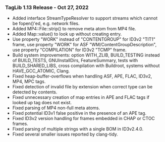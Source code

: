 ### TagLib 1.13 Release - Oct 27, 2022

 * Added interface StreamTypeResolver to support streams which cannot be
   fopen()'ed, e.g. network files.
 * Added MP4::File::strip() to remove meta atom from MP4 file.
 * Added Map::value() to look up without creating entry.
 * Use property "WORK" instead of "CONTENTGROUP" for ID3v2 "TIT1" frame,
   use property "WORK" for ASF "WM/ContentGroupDescription",
   use property "COMPILATION" for ID3v2 "TCMP" frame.
 * Build system improvements: option WITH_ZLIB, BUILD_TESTING instead of
   BUILD_TESTS, GNUInstallDirs, FeatureSummary, tests with BUILD_SHARED_LIBS,
   cross compilation with Buildroot, systems without HAVE_GCC_ATOMIC, Clang.
 * Fixed heap-buffer-overflows when handling ASF, APE, FLAC, ID3v2, MP4, MPC
   tags.
 * Fixed detection of invalid file by extension when correct type can be
   detected by contents.
 * Fixed unnecessary creation of map entries in APE and FLAC tags if looked up
   tag does not exist.
 * Fixed parsing of MP4 non-full meta atoms.
 * Fixed potential ID3v1 false positive in the presence of an APE tag.
 * Fixed ID3v2 version handling for frames embedded in CHAP or CTOC frames.
 * Fixed parsing of multiple strings with a single BOM in ID3v2.4.0.
 * Fixed several smaller issues reported by clang-tidy.

